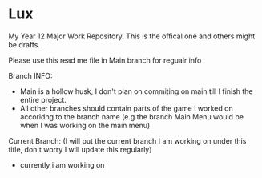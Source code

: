 # Lux
My Year 12 Major Work Repository. This is the offical one and others might be drafts. 

Please use this read me file in Main branch for regualr info

Branch INFO:
- Main is a hollow husk, I don't plan on commiting on main till I finish the entire project.
- All other branches should contain parts of the game I worked on accoridng to the branch name (e.g the branch Main Menu would be when I was working on the main menu)

Current Branch: (I will put the current branch I am working on under this title, don't worry I will update this regularly)
 - currently i am working on
